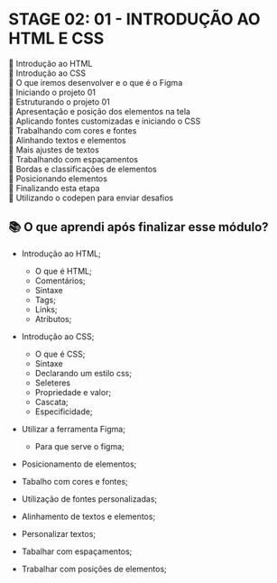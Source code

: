 # STAGE 02: 01 - INTRODUÇÃO AO HTML E CSS

🚀 Introdução ao HTML </br>
🚀 Introdução ao CSS </br>
🚀 O que iremos desenvolver e o que é o Figma </br>
🚀 Iniciando o projeto 01 </br>
🚀 Estruturando o projeto 01 </br>
🚀 Apresentação e posição dos elementos na tela </br>
🚀 Aplicando fontes customizadas e iniciando o CSS </br>
🚀 Trabalhando com cores e fontes </br>
🚀 Alinhando textos e elementos </br>
🚀 Mais ajustes de textos </br>
🚀 Trabalhando com espaçamentos </br>
🚀 Bordas e classificações de elementos </br>
🚀 Posicionando elementos </br>
🚀 Finalizando esta etapa </br>
🚀 Utilizando o codepen para enviar desafios </br>

## 📚 O que aprendi após finalizar esse módulo?

- Introdução ao HTML;

  - O que é HTML;
  - Comentários;
  - Sintaxe
  - Tags;
  - Links;
  - Atributos;

- Introdução ao CSS;

  - O que é CSS;
  - Sintaxe
  - Declarando um estilo css;
  - Seleteres
  - Propriedade e valor;
  - Cascata;
  - Especificidade;

- Utilizar a ferramenta Figma;

  - Para que serve o figma;

- Posicionamento de elementos;

- Tabalho com cores e fontes;

- Utilização de fontes personalizadas;

- Alinhamento de textos e elementos;

- Personalizar textos;

- Tabalhar com espaçamentos;

- Trabalhar com posições de elementos;
